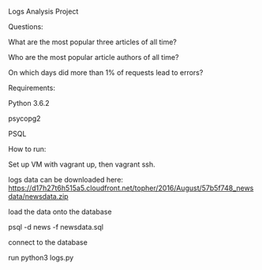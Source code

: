 Logs Analysis Project

Questions:


What are the most popular three articles of all time? 

Who are the most popular article authors of all time? 

On which days did more than 1% of requests lead to errors? 

Requirements:

Python 3.6.2

psycopg2

PSQL

How to run:

Set up VM with vagrant up, then vagrant ssh.

logs data can be downloaded here: https://d17h27t6h515a5.cloudfront.net/topher/2016/August/57b5f748_newsdata/newsdata.zip

load the data onto the database

psql -d news -f newsdata.sql

connect to the database

run python3 logs.py
